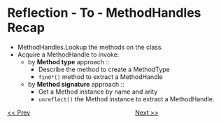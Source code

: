 # Reflection - To - MethodHandles Recap

* MethodHandles.Lookup the methods on the class.
* Acquire a MethodHandle to invoke:
  * by **Method type** approach ::
    * Describe the method to create a MethodType
    * `find*()` method to extract a MethodHandle
  * by **Method signature** approach ::
    * Get a Method instance by name and arity
    * `unreflect()` the Method instance to extract a MethodHandle.
    
[<< Prev](page12.md) 
&#160;&#160;&#160;&#160;&#160;&#160;&#160;&#160;&#160;&#160;&#160;
&#160;&#160;&#160;&#160;&#160;&#160;&#160;&#160;&#160;&#160;&#160;
&#160;&#160;&#160;&#160;&#160;&#160;&#160;&#160;&#160;&#160;&#160;
&#160;&#160;&#160;&#160;&#160;&#160;&#160;&#160;&#160;&#160;&#160;
&#160;&#160;&#160;&#160;&#160;&#160;&#160;&#160;&#160;&#160;&#160; 
[Next >>](page14.md) 
